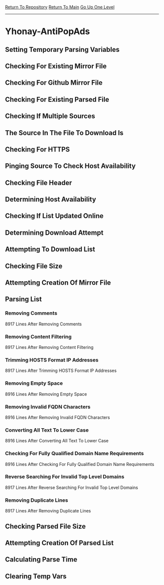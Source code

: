 [Return To Repository](https://github.com/deathbybandaid/piholeparser/)
[Return To Main](https://github.com/deathbybandaid/piholeparser/blob/master/RecentRunLogs/Mainlog.md)
[Go Up One Level](https://github.com/deathbybandaid/piholeparser/blob/master/RecentRunLogs/TopLevelScripts/30-Processing-External-Blacklists.md)
____________________________________
# Yhonay-AntiPopAds
## Setting Temporary Parsing Variables
## Checking For Existing Mirror File
## Checking For Github Mirror File
## Checking For Existing Parsed File
## Checking If Multiple Sources
## The Source In The File To Download Is
## Checking For HTTPS
## Pinging Source To Check Host Availability
## Checking File Header
## Determining Host Availability
## Checking If List Updated Online
## Determining Download Attempt
## Attempting To Download List
## Checking File Size
## Attempting Creation Of Mirror File
## Parsing List
### Removing Comments
8917 Lines After Removing Comments
### Removing Content Filtering
8917 Lines After Removing Content Filtering
### Trimming HOSTS Format IP Addresses
8917 Lines After Trimming HOSTS Format IP Addresses
### Removing Empty Space
8916 Lines After Removing Empty Space
### Removing Invalid FQDN Characters
8916 Lines After Removing Invalid FQDN Characters
### Converting All Text To Lower Case
8916 Lines After Converting All Text To Lower Case
### Checking For Fully Qualified Domain Name Requirements
8916 Lines After Checking For Fully Qualified Domain Name Requirements
### Reverse Searching For Invalid Top Level Domains
8917 Lines After Reverse Searching For Invalid Top Level Domains
### Removing Duplicate Lines
8917 Lines After Removing Duplicate Lines
## Checking Parsed File Size
## Attempting Creation Of Parsed List
## Calculating Parse Time
## Clearing Temp Vars
